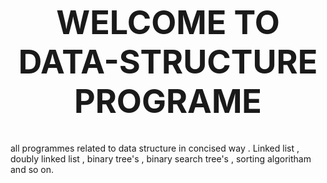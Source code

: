 <h1 align="center" style = "font-size: 52px;" > WELCOME TO DATA-STRUCTURE PROGRAME</h1>
all programmes related to  data structure in concised way . Linked list , doubly linked list , binary tree's , binary search tree's , sorting algoritham and so on.
